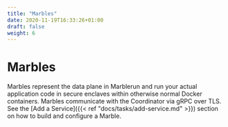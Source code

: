 ```yaml
---
title: "Marbles"
date: 2020-11-19T16:33:26+01:00
draft: false
weight: 6
---
```


# Marbles

Marbles represent the data plane in Marblerun and run your actual application code in secure enclaves within otherwise normal Docker containers. Marbles communicate with the Coordinator via gRPC over TLS. See the [Add a Service]({{< ref "docs/tasks/add-service.md" >}}) section on how to build and configure a Marble.
